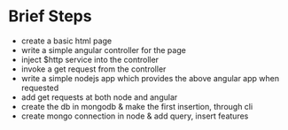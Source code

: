 # Brief Steps

* create a basic html page
* write a simple angular controller for the page
* inject $http service into the controller
* invoke a get request from the controller
* write a simple nodejs app which provides the above angular app when requested
* add get requests at both node and angular
* create the db in mongodb & make the first insertion, through cli
* create mongo connection in node & add query, insert features